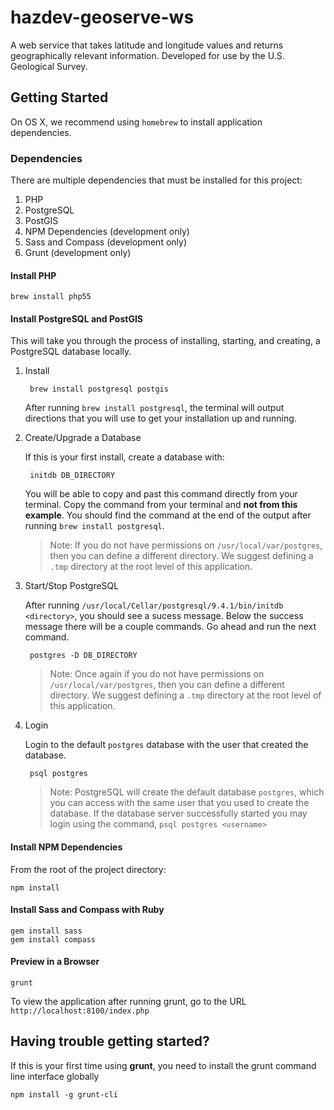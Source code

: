 # hazdev-geoserve-ws
A web service that takes latitude and longitude values and returns
geographically relevant information. Developed for use by the U.S.
Geological Survey.

## Getting Started
On OS X, we recommend using `homebrew` to install application dependencies.

### Dependencies

There are multiple dependencies that must be installed for this project:

1. PHP
1. PostgreSQL
1. PostGIS
1. NPM Dependencies (development only)
1. Sass and Compass (development only)
1. Grunt (development only)

#### Install PHP

    brew install php55

#### Install PostgreSQL and PostGIS

This will take you through the process of installing, starting, and creating, a
PostgreSQL database locally.

1. Install

        brew install postgresql postgis

    After running `brew install postgresql`, the terminal will output directions
    that you will use to get your installation up and running.

1. Create/Upgrade a Database

    If this is your first install, create a database with:

        initdb DB_DIRECTORY

    You will be able to copy and past this command directly from your terminal.
    Copy the command from your terminal and **not from this example**. You
    should find the command at the end of the output after running `brew
    install postgresql`. 

    > Note: If you do not have permissions on `/usr/local/var/postgres`, then
    > you can define a different directory. We suggest defining a `.tmp`
    > directory at the root level of this application.

1. Start/Stop PostgreSQL

    After running `/usr/local/Cellar/postgresql/9.4.1/bin/initdb <directory>`,
    you should see a sucess message. Below the success message there will be a
    couple commands.  Go ahead and run the next command.

        postgres -D DB_DIRECTORY

    > Note: Once again if you do not have permissions on
    > `/usr/local/var/postgres`, then you can define a different directory. We
    > suggest defining a `.tmp` directory at the root level of this application.

1. Login

    Login to the default `postgres` database with the user that created the
    database. 

        psql postgres

    > Note: PostgreSQL will create the default database `postgres`, which you
    > can access with the same user that you used to create the database. If the
    > database server successfully started you may login using the command,
    > `psql postgres <username>`


#### Install NPM Dependencies

From the root of the project directory:

    npm install

#### Install Sass and Compass with Ruby

    gem install sass
    gem install compass

#### Preview in a Browser

    grunt

To view the application after running grunt, go to the URL
`http://localhost:8100/index.php`

## Having trouble getting started?

If this is your first time using **grunt**, you need to install the grunt
command line interface globally

    npm install -g grunt-cli

